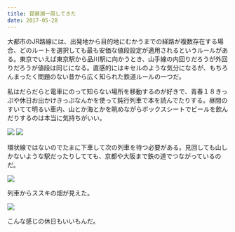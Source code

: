 ```yaml
---
title: 琵琶湖一周してきた
date: 2017-05-28
---
```


大都市のJR路線には、出発地から目的地にむかうまでの経路が複数存在する場合、どのルートを選択しても最も安価な値段設定が適用されるというルールがある。東京でいえば東京駅から品川駅に向かうとき、山手線の内回りだろうが外回りだろうが値段は同じになる。直感的にはキセルのような気分になるが、もちろんまったく問題のない昔から広く知られた鉄道ルールの一つだ。

私はだらだらと電車にのって知らない場所を移動するのが好きで、青春１８きっぷや休日お出かけきっぷなんかを使って鈍行列車で本を読んでたりする。昼間のすいてて明るい車内、山とか海とかを眺めながらボックスシートでビールを飲んだりするのは本当に気持ちがいい。

![](https://img.xar.sh/39580811262_18494583b4_b.jpg)
![](https://img.xar.sh/38904964304_4cb612f1b1_h.jpg)

環状線ではないのでたまに下車して次の列車を待つ必要がある。見回しても山しかないような駅だったりしてても、京都や大阪まで鉄の道でつながっているのだ。

![](https://img.xar.sh/38902016634_4fe58ba3b4_h.jpg)

列車からススキの畑が見えた。

![](https://img.xar.sh/39580811072_309891145b_h.jpg)

こんな感じの休日もいいもんだ。
